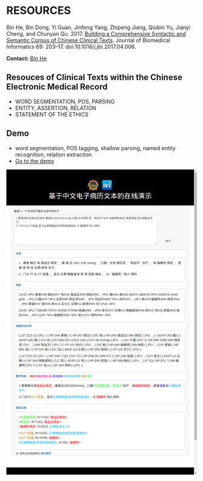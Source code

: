 # RESOURCES

Bin He, Bin Dong, Yi Guan, Jinfeng Yang, Zhipeng Jiang, Qiubin Yu, Jianyi Cheng, and Chunyan Qu. 2017. [Building a Comprehensive Syntactic and Semantic Corpus of Chinese Clinical Texts](https://doi.org/10.1016/j.jbi.2017.04.006). Journal of Biomedical Informatics 69: 203–17. doi:10.1016/j.jbi.2017.04.006.

**Contact:** [Bin He](https://binherunning.github.io/)


## Resouces of Clinical Texts within the Chinese Electronic Medical Record ##

- WORD SEGMENTATION, POS, PARSING
- ENTITY, ASSERTION, RELATION
- STATEMENT OF THE ETHICS

## Demo ##
- word segmentation, POS tagging, shallow parsing, named entity recognition, relation extraction
- [Go to the demo](http://47.100.64.126:8018/cemr/) 

![](demo.png)

